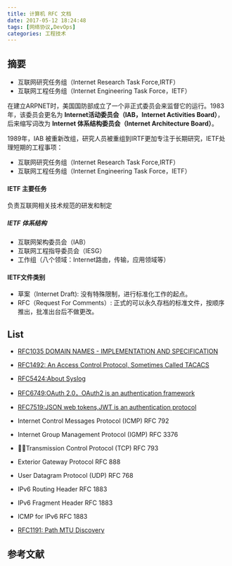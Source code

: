 ```yaml
---
title: 计算机 RFC 文档
date: 2017-05-12 18:24:48
tags: [网络协议,DevOps]
categories: 工程技术
---
```

## 摘要
- 互联网研究任务组（Internet Research Task Force,IRTF）
- 互联网工程任务组（Internet Engineering Task Force，IETF）

<!--more-->

在建立ARPNET时，美国国防部成立了一个非正式委员会来监督它的运行。1983年，该委员会更名为 **Internet活动委员会（IAB，Internet Activities Board）**，后来缩写词改为 **Internet 体系结构委员会（Internet Architecture Board）**。

1989年，IAB 被重新改组，研究人员被重组到IRTF更加专注于长期研究，IETF处理短期的工程事项：
- 互联网研究任务组（Internet Research Task Force,IRTF）
- 互联网工程任务组（Internet Engineering Task Force，IETF）

#### IETF 主要任务
负责互联网相关技术规范的研发和制定

##### IETF 体系结构
- 互联网架构委员会（IAB）
- 互联网工程指导委员会（IESG）
- 工作组（八个领域：Internet路由，传输，应用领域等）

#### IETF文件类别
- 草案（Internet Draft): 没有特殊限制，进行标准化工作的起点。
- RFC（Request For Comments）: 正式的可以永久存档的标准文件，按顺序推出，批准出台后不做更改。

## List

- [RFC1035 DOMAIN NAMES - IMPLEMENTATION AND SPECIFICATION](https://tools.ietf.org/html/rfc1035)

- [RFC1492: An Access Control Protocol, Sometimes Called TACACS](https://tools.ietf.org/html/rfc1492)

- [RFC5424:About Syslog](https://tools.ietf.org/html/rfc5424)

- [RFC6749:OAuth 2.0，OAuth2 is an authentication framework](http://www.rfcreader.com/#rfc6749)

- [RFC7519:JSON web tokens,JWT is an authentication protocol](https://tools.ietf.org/html/rfc7519)

- Internet Control Messages Protocol (ICMP)  RFC 792
- Internet Group Management Protocol (IGMP)  RFC 3376
- Transmission Control Protocol (TCP)  RFC 793
- Exterior Gateway Protocol  RFC 888
- User Datagram Protocol (UDP)  RFC 768
- IPv6 Routing Header RFC 1883
- IPv6 Fragment Header RFC 1883
- ICMP for IPv6 RFC 1883

- [RFC1191: Path MTU Discovery](https://tools.ietf.org/html/rfc1191)

## 参考文献
